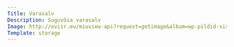 ```yaml
---
Title: Varasalv
Description: Suguvõsa varasalv
Image: http://oviir.eu/miuview-api?request=getimage&album=wp-pildid-sisusse&item=20111022-evaldoviir-tiitel.jpg&size=800&mode=longest
Template: storage
---
```

